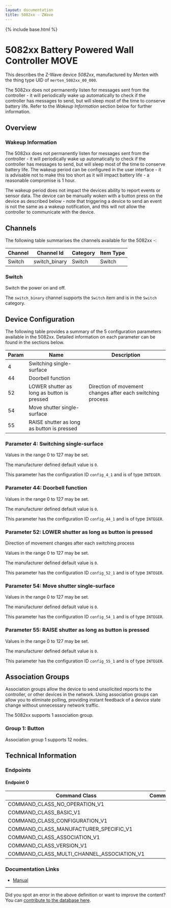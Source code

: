 ```yaml
---
layout: documentation
title: 5082xx - ZWave
---
```


{% include base.html %}

# 5082xx Battery Powered Wall Controller MOVE
This describes the Z-Wave device *5082xx*, manufactured by *Merten* with the thing type UID of ```merten_5082xx_00_000```.

The 5082xx does not permanently listen for messages sent from the controller - it will periodically wake up automatically to check if the controller has messages to send, but will sleep most of the time to conserve battery life. Refer to the *Wakeup Information* section below for further information.

## Overview

### Wakeup Information

The 5082xx does not permanently listen for messages sent from the controller - it will periodically wake up automatically to check if the controller has messages to send, but will sleep most of the time to conserve battery life. The wakeup period can be configured in the user interface - it is advisable not to make this too short as it will impact battery life - a reasonable compromise is 1 hour.

The wakeup period does not impact the devices ability to report events or sensor data. The device can be manually woken with a button press on the device as described below - note that triggering a device to send an event is not the same as a wakeup notification, and this will not allow the controller to communicate with the device.

## Channels

The following table summarises the channels available for the 5082xx -:

| Channel | Channel Id | Category | Item Type |
|---------|------------|----------|-----------|
| Switch | switch_binary | Switch | Switch | 

### Switch

Switch the power on and off.

The ```switch_binary``` channel supports the ```Switch``` item and is in the ```Switch``` category.



## Device Configuration

The following table provides a summary of the 5 configuration parameters available in the 5082xx.
Detailed information on each parameter can be found in the sections below.

| Param | Name  | Description |
|-------|-------|-------------|
| 4 | Switching single-surface |  |
| 44 | Doorbell function |  |
| 52 | LOWER shutter as long as button is pressed | Direction of movement changes after each switching process |
| 54 | Move shutter single-surface |  |
| 55 | RAISE shutter as long as button is pressed |  |

### Parameter 4: Switching single-surface



Values in the range 0 to 127 may be set.

The manufacturer defined default value is ```0```.

This parameter has the configuration ID ```config_4_1``` and is of type ```INTEGER```.


### Parameter 44: Doorbell function



Values in the range 0 to 127 may be set.

The manufacturer defined default value is ```0```.

This parameter has the configuration ID ```config_44_1``` and is of type ```INTEGER```.


### Parameter 52: LOWER shutter as long as button is pressed

Direction of movement changes after each switching process

Values in the range 0 to 127 may be set.

The manufacturer defined default value is ```0```.

This parameter has the configuration ID ```config_52_1``` and is of type ```INTEGER```.


### Parameter 54: Move shutter single-surface



Values in the range 0 to 127 may be set.

The manufacturer defined default value is ```0```.

This parameter has the configuration ID ```config_54_1``` and is of type ```INTEGER```.


### Parameter 55: RAISE shutter as long as button is pressed



Values in the range 0 to 127 may be set.

The manufacturer defined default value is ```0```.

This parameter has the configuration ID ```config_55_1``` and is of type ```INTEGER```.


## Association Groups

Association groups allow the device to send unsolicited reports to the controller, or other devices in the network. Using association groups can allow you to eliminate polling, providing instant feedback of a device state change without unnecessary network traffic.

The 5082xx supports 1 association group.

### Group 1: Button


Association group 1 supports 12 nodes.

## Technical Information

### Endpoints

#### Endpoint 0

| Command Class | Comment |
|---------------|---------|
| COMMAND_CLASS_NO_OPERATION_V1| |
| COMMAND_CLASS_BASIC_V1| |
| COMMAND_CLASS_CONFIGURATION_V1| |
| COMMAND_CLASS_MANUFACTURER_SPECIFIC_V1| |
| COMMAND_CLASS_ASSOCIATION_V1| |
| COMMAND_CLASS_VERSION_V1| |
| COMMAND_CLASS_MULTI_CHANNEL_ASSOCIATION_V1| |

### Documentation Links

* [Manual](https://www.cd-jackson.com/zwave_device_uploads/59/V5082-581-00-web-01.pdf)

---

Did you spot an error in the above definition or want to improve the content?
You can [contribute to the database here](http://www.cd-jackson.com/index.php/zwave/zwave-device-database/zwave-device-list/devicesummary/59).
